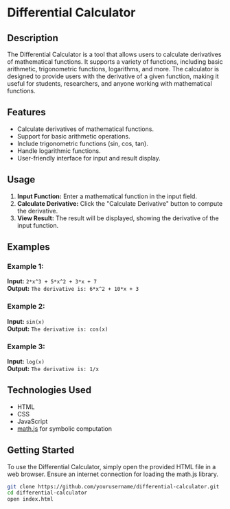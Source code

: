# Differential Calculator

## Description

The Differential Calculator is a tool that allows users to calculate derivatives of mathematical functions. It supports a variety of functions, including basic arithmetic, trigonometric functions, logarithms, and more. The calculator is designed to provide users with the derivative of a given function, making it useful for students, researchers, and anyone working with mathematical functions.

## Features

- Calculate derivatives of mathematical functions.
- Support for basic arithmetic operations.
- Include trigonometric functions (sin, cos, tan).
- Handle logarithmic functions.
- User-friendly interface for input and result display.

## Usage

1. **Input Function:** Enter a mathematical function in the input field.
2. **Calculate Derivative:** Click the "Calculate Derivative" button to compute the derivative.
3. **View Result:** The result will be displayed, showing the derivative of the input function.

## Examples

### Example 1:
**Input:** `2*x^3 + 5*x^2 + 3*x + 7`  
**Output:** `The derivative is: 6*x^2 + 10*x + 3`

### Example 2:
**Input:** `sin(x)`  
**Output:** `The derivative is: cos(x)`

### Example 3:
**Input:** `log(x)`  
**Output:** `The derivative is: 1/x`

## Technologies Used

- HTML
- CSS
- JavaScript
- [math.js](https://mathjs.org/) for symbolic computation

## Getting Started

To use the Differential Calculator, simply open the provided HTML file in a web browser. Ensure an internet connection for loading the math.js library.

```bash
git clone https://github.com/yourusername/differential-calculator.git
cd differential-calculator
open index.html
